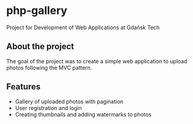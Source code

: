 # php-gallery
Project for Development of Web Applications at Gdańsk Tech

## About the project
The goal of the project was to create a simple
web application to upload photos following the MVC pattern.

## Features
- Gallery of uploaded photos with pagination
- User registration and login
- Creating thumbnails and adding watermarks to photos
